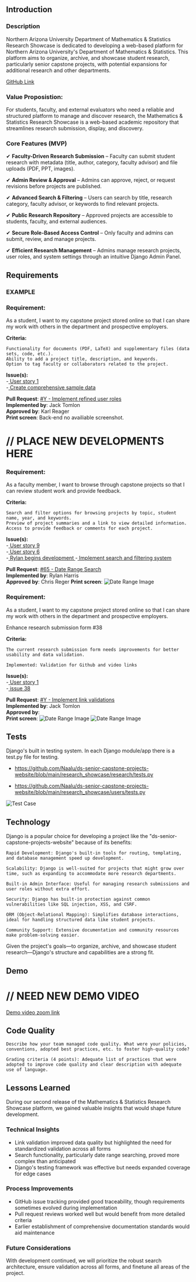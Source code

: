 ## Introduction

### Description
Northern Arizona University Department of Mathematics & Statistics Research Showcase is dedicated to developing a web-based platform for Northern Arizona University's Department of Mathematics & Statistics. This platform aims to organize, archive, and showcase student research, particularly senior capstone projects, with potential expansions for additional research and other departments.

[GitHub Link](https://github.com/Naalu/ds-senior-capstone-projects-website)

### Value Proposistion: 
For students, faculty, and external evaluators who need a reliable and structured platform to manage and discover research, the Mathematics & Statistics Research Showcase is a web-based academic repository that streamlines research submission, display, and discovery.

### Core Features (MVP)
✔ **Faculty-Driven Research Submission** – Faculty can submit student research with metadata (title, author, category, faculty advisor) and file uploads (PDF, PPT, images).

✔ **Admin Review & Approval** – Admins can approve, reject, or request revisions before projects are published.

✔ **Advanced Search & Filtering** – Users can search by title, research category, faculty advisor, or keywords to find relevant projects.

✔ **Public Research Repository** – Approved projects are accessible to students, faculty, and external audiences.

✔ **Secure Role-Based Access Control** – Only faculty and admins can submit, review, and manage projects.

✔ **Efficient Research Management** – Admins manage research projects, user roles, and system settings through an intuitive Django Admin Panel.

## Requirements

### EXAMPLE

### Requirement:
As a student, I want to my capstone project stored online so that I can share my work with others in the department and prospective employers.

**Criteria:**

    Functionality for documents (PDF, LaTeX) and supplementary files (data sets, code, etc.).
    Ability to add a project title, description, and keywords.
    Option to tag faculty or collaborators related to the project.

**Issue(s):**  
 -[ User story 1 ](https://github.com/Naalu/ds-senior-capstone-projects-website/issues/15)  
 -[ Create comprehensive sample data ](https://github.com/Naalu/ds-senior-capstone-projects-website/issues/44)

**Pull Request**: [#Y - Implement refined user roles](link-to-pull-request)    
**Implemented by**: Jack Tomlon  
**Approved by**: Karl Reager   
**Print screen**: Back-end no availiable screenshot.  


# // PLACE NEW DEVELOPMENTS HERE


### Requirement:
As a faculty member, I want to browse through capstone projects so that I can review student work and provide feedback.

**Criteria:**

    Search and filter options for browsing projects by topic, student name, year, and keywords.
    Preview of project summaries and a link to view detailed information.
    Access to provide feedback or comments for each project.

**Issue(s):**  
 -[ User story 9 ](https://github.com/Naalu/ds-senior-capstone-projects-website/issues/23)  
 -[ User story 6 ](https://github.com/Naalu/ds-senior-capstone-projects-website/issues/20)  
 -[ Rylan begins development ](https://github.com/Naalu/ds-senior-capstone-projects-website/issues/4)
 -[ Implement search and filtering system ](https://github.com/Naalu/ds-senior-capstone-projects-website/issues/40)

**Pull Request**: [#65 - Date Range Search](https://github.com/Naalu/ds-senior-capstone-projects-website/pull/65)    
**Implemented by**: Rylan Harris  
**Approved by**:  Chris Reger
**Print screen**: ![Date Range Image](images\date-range.png)

### Requirement:
As a student, I want to my capstone project stored online so that I can share my work with others in the department and prospective employers.

Enhance research submission form #38

**Criteria:**  

    The current research submission form needs improvements for better usability and data validation.  

    Implemented: Validation for Github and video links

**Issue(s):**  
 -[ User story 1 ](https://github.com/Naalu/ds-senior-capstone-projects-website/issues/15)  
-[ issue 38 ](https://github.com/Naalu/ds-senior-capstone-projects-website/issues/38)

**Pull Request**: [#Y - Implement link validations](https://github.com/Naalu/ds-senior-capstone-projects-website/pull/67)    
**Implemented by**: Jack Tomlon  
**Approved by**:  
**Print screen**: 
![Date Range Image](images\Enter_valid_link_error.png)
![Date Range Image](images\Video_link_Error.png)


## Tests

Django's built in testing system. In each Django module/app there is a test.py file for testing.

- https://github.com/Naalu/ds-senior-capstone-projects-website/blob/main/research_showcase/research/tests.py 

- https://github.com/Naalu/ds-senior-capstone-projects-website/blob/main/research_showcase/users/tests.py  

![Test Case](images/python_test_example.png)  

## Technology

Django is a popular choice for developing a project like the "ds-senior-capstone-projects-website" because of its benefits:

    Rapid Development: Django's built-in tools for routing, templating, and database management speed up development.

    Scalability: Django is well-suited for projects that might grow over time, such as expanding to accommodate more research departments.

    Built-in Admin Interface: Useful for managing research submissions and user roles without extra effort.

    Security: Django has built-in protection against common vulnerabilities like SQL injection, XSS, and CSRF.

    ORM (Object-Relational Mapping): Simplifies database interactions, ideal for handling structured data like student projects.

    Community Support: Extensive documentation and community resources make problem-solving easier.

Given the project's goals—to organize, archive, and showcase student research—Django's structure and capabilities are a strong fit.

## Demo

# // NEED NEW DEMO VIDEO

[Demo video zoom link]() 

## Code Quality

    Describe how your team managed code quality. What were your policies, conventions, adopted best practices, etc. to foster high-quality code?  

    Grading criteria (4 points): Adequate list of practices that were adopted to improve code quality and clear description with adequate use of language.

## Lessons Learned

During our second release of the Mathematics & Statistics Research Showcase platform, we gained valuable insights that would shape future development.
    
### Technical Insights 

- Link validation improved data quality but highlighted the need for standardized validation across all forms
- Search functionality, particularly date range searching, proved more complex than anticipated
- Django's testing framework was effective but needs expanded coverage for edge cases

### Process Improvements

- GitHub issue tracking provided good traceability, though requirements sometimes evolved during implementation
- Pull request reviews worked well but would benefit from more detailed criteria
- Earlier establishment of comprehensive documentation standards would aid maintenance

### Future Considerations
With development continued, we will  prioritize the robust search architecture, ensure validation across all forms, and finetune all areas of the project.


